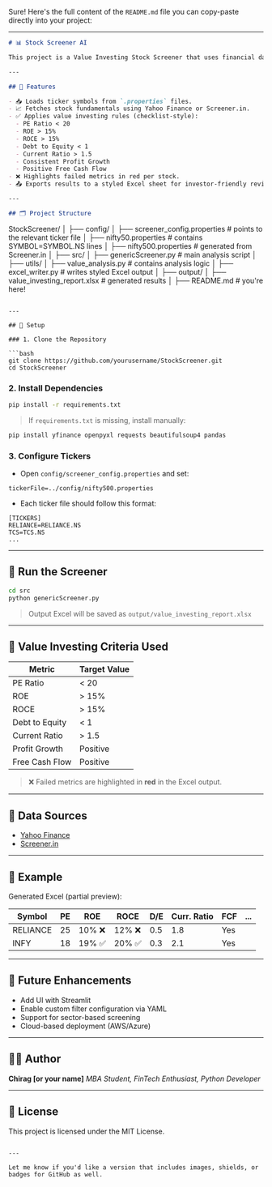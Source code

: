 Sure! Here's the full content of the `README.md` file you can copy-paste directly into your project:

---

```markdown
# 📊 Stock Screener AI

This project is a Value Investing Stock Screener that uses financial data of Indian stocks (e.g., Nifty 50/100/500) to evaluate companies based on fundamental investment metrics. It highlights underperforming stocks and their failed investment criteria in a downloadable Excel file.

---

## 🧠 Features

- 📥 Loads ticker symbols from `.properties` files.
- 📈 Fetches stock fundamentals using Yahoo Finance or Screener.in.
- ✅ Applies value investing rules (checklist-style):
  - PE Ratio < 20
  - ROE > 15%
  - ROCE > 15%
  - Debt to Equity < 1
  - Current Ratio > 1.5
  - Consistent Profit Growth
  - Positive Free Cash Flow
- ❌ Highlights failed metrics in red per stock.
- 📤 Exports results to a styled Excel sheet for investor-friendly review.

---

## 🗂️ Project Structure

```

StockScreener/
│
├── config/
│   ├── screener\_config.properties  # points to the relevant ticker file
│   ├── nifty50.properties          # contains SYMBOL=SYMBOL.NS lines
│   ├── nifty500.properties         # generated from Screener.in
│
├── src/
│   ├── genericScreener.py          # main analysis script
│   ├── utils/
│       ├── value\_analysis.py       # contains analysis logic
│       ├── excel\_writer.py         # writes styled Excel output
│
├── output/
│   ├── value\_investing\_report.xlsx # generated results
│
├── README.md                       # you're here!

````

---

## 🔧 Setup

### 1. Clone the Repository

```bash
git clone https://github.com/yourusername/StockScreener.git
cd StockScreener
````

### 2. Install Dependencies

```bash
pip install -r requirements.txt
```

> If `requirements.txt` is missing, install manually:

```bash
pip install yfinance openpyxl requests beautifulsoup4 pandas
```

### 3. Configure Tickers

* Open `config/screener_config.properties` and set:

```properties
tickerFile=../config/nifty500.properties
```

* Each ticker file should follow this format:

```properties
[TICKERS]
RELIANCE=RELIANCE.NS
TCS=TCS.NS
...
```

---

## 🚀 Run the Screener

```bash
cd src
python genericScreener.py
```

> Output Excel will be saved as `output/value_investing_report.xlsx`

---

## 📘 Value Investing Criteria Used

| Metric         | Target Value |
| -------------- | ------------ |
| PE Ratio       | < 20         |
| ROE            | > 15%        |
| ROCE           | > 15%        |
| Debt to Equity | < 1          |
| Current Ratio  | > 1.5        |
| Profit Growth  | Positive     |
| Free Cash Flow | Positive     |

> ❌ Failed metrics are highlighted in **red** in the Excel output.

---

## 📡 Data Sources

* [Yahoo Finance](https://finance.yahoo.com/)
* [Screener.in](https://www.screener.in/screens/197055/nifty-500/)

---

## 🧪 Example

Generated Excel (partial preview):

| Symbol   | PE | ROE   | ROCE  | D/E | Curr. Ratio | FCF | ... |
| -------- | -- | ----- | ----- | --- | ----------- | --- | --- |
| RELIANCE | 25 | 10% ❌ | 12% ❌ | 0.5 | 1.8         | Yes |     |
| INFY     | 18 | 19% ✅ | 20% ✅ | 0.3 | 2.1         | Yes |     |

---

## 📌 Future Enhancements

* Add UI with Streamlit
* Enable custom filter configuration via YAML
* Support for sector-based screening
* Cloud-based deployment (AWS/Azure)

---

## 👨‍💻 Author

**Chirag \[or your name]**
*MBA Student, FinTech Enthusiast, Python Developer*

---

## 📄 License

This project is licensed under the MIT License.

```

---

Let me know if you'd like a version that includes images, shields, or badges for GitHub as well.
```
